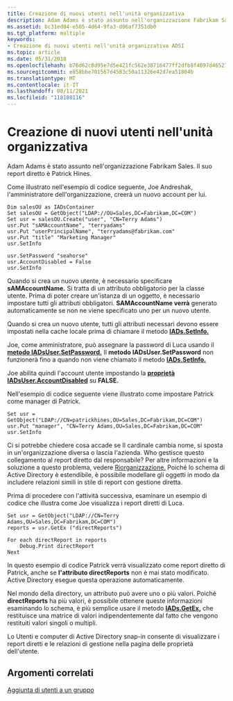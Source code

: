 ```yaml
---
title: Creazione di nuovi utenti nell'unità organizzativa
description: Adam Adams è stato assunto nell'organizzazione Fabrikam Sales. Il suo report diretto è Patrick Hines.
ms.assetid: bc31ed04-e505-4d64-9fa3-d06af7351db0
ms.tgt_platform: multiple
keywords:
- Creazione di nuovi utenti nell'unità organizzativa ADSI
ms.topic: article
ms.date: 05/31/2018
ms.openlocfilehash: b76d62c8d95e7d5e421fc562e38716477ff2dfb8f4097d4652710e2c50715487
ms.sourcegitcommit: e858bbe701567d4583c50a11326e42d7ea51804b
ms.translationtype: MT
ms.contentlocale: it-IT
ms.lasthandoff: 08/11/2021
ms.locfileid: "118180116"
---
```

# <a name="creating-new-users-in-the-organizational-unit"></a>Creazione di nuovi utenti nell'unità organizzativa

Adam Adams è stato assunto nell'organizzazione Fabrikam Sales. Il suo report diretto è Patrick Hines.

Come illustrato nell'esempio di codice seguente, Joe Andreshak, l'amministratore dell'organizzazione, creerà un nuovo account per lui.


```VB
Dim salesOU as IADsContainer
Set salesOU = GetObject("LDAP://OU=Sales,DC=Fabrikam,DC=COM")
Set usr = salesOU.Create("user", "CN=Terry Adams")
usr.Put "sAMAccountName", "terryadams"
usr.Put "userPrincipalName", "terryadams@fabrikam.com" 
usr.Put "title" "Marketing Manager"
usr.SetInfo

usr.SetPassword "seahorse"
usr.AccountDisabled = False
usr.SetInfo
```



Quando si crea un nuovo utente, è necessario specificare **sAMAccountName.** Si tratta di un attributo obbligatorio per la classe utente. Prima di poter creare un'istanza di un oggetto, è necessario impostare tutti gli attributi obbligatori. **SAMAccountName verrà** generato automaticamente se non ne viene specificato uno per un nuovo utente.

Quando si crea un nuovo utente, tutti gli attributi necessari devono essere impostati nella cache locale prima di chiamare il metodo [**IADs.SetInfo.**](/windows/desktop/api/Iads/nf-iads-iads-setinfo)

Joe, come amministratore, può assegnare la password di Luca usando il [**metodo IADsUser.SetPassword.**](/windows/desktop/api/Iads/nf-iads-iadsuser-setpassword) Il **metodo IADsUser.SetPassword** non funzionerà fino a quando non viene chiamato il metodo [**IADs.SetInfo.**](/windows/desktop/api/Iads/nf-iads-iads-setinfo)

Joe abilita quindi l'account utente impostando la [**proprietà IADsUser.AccountDisabled**](iadsuser-property-methods.md) su **FALSE.**

Nell'esempio di codice seguente viene illustrato come impostare Patrick come manager di Patrick.


```VB
Set usr = GetObject("LDAP://CN=patrickhines,OU=Sales,DC=Fabrikam,DC=COM")
usr.Put "manager", "CN=Terry Adams,OU=Sales,DC=Fabrikam,DC=COM"
usr.SetInfo
```



Ci si potrebbe chiedere cosa accade se Il cardinale cambia nome, si sposta in un'organizzazione diversa o lascia l'azienda. Who gestisce questo collegamento al report diretto dal responsabile? Per altre informazioni e la soluzione a questo problema, vedere [Riorganizzazione.](reorganization.md) Poiché lo schema di Active Directory è estendibile, è possibile modellare gli oggetti in modo da includere relazioni simili in stile di report con gestione diretta.

Prima di procedere con l'attività successiva, esaminare un esempio di codice che illustra come Joe visualizza i report diretti di Luca.


```VB
Set usr = GetObject("LDAP://CN=Terry Adams,OU=Sales,DC=Fabrikam,DC=COM")
reports = usr.GetEx ("directReports")

For each directReport in reports
    Debug.Print directReport
Next
```



In questo esempio di codice Patrick verrà visualizzato come report diretto di Patrick, anche se **l'attributo directReports** non è mai stato modificato. Active Directory esegue questa operazione automaticamente.

Nel mondo della directory, un attributo può avere uno o più valori. Poiché **directReports** ha più valori, è possibile ottenere queste informazioni esaminando lo schema, è più semplice usare il metodo [**IADs.GetEx,**](/windows/desktop/api/Iads/nf-iads-iads-getex) che restituisce una matrice di valori indipendentemente dal fatto che vengono restituiti valori singoli o multipli.

Lo Utenti e computer di Active Directory snap-in consente di visualizzare i report diretti e le relazioni di gestione nella pagina delle proprietà dell'utente.

## <a name="related-topics"></a>Argomenti correlati

<dl> <dt>

[Aggiunta di utenti a un gruppo](adding-users-to-a-group.md)
</dt> </dl>

 

 




